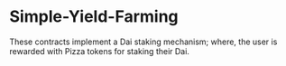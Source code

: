 # Simple-Yield-Farming

These contracts implement a Dai staking mechanism; where, the user is rewarded with Pizza tokens for staking their Dai.
